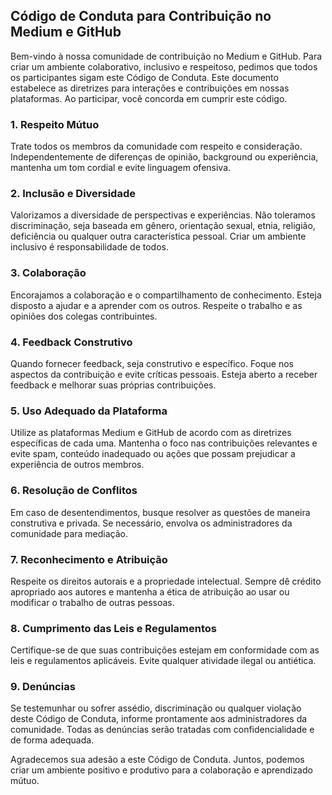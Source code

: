 ## Código de Conduta para Contribuição no Medium e GitHub

Bem-vindo à nossa comunidade de contribuição no Medium e GitHub. Para criar um ambiente colaborativo, inclusivo e respeitoso, pedimos que todos os participantes sigam este Código de Conduta. Este documento estabelece as diretrizes para interações e contribuições em nossas plataformas. Ao participar, você concorda em cumprir este código.

### 1. Respeito Mútuo
Trate todos os membros da comunidade com respeito e consideração. Independentemente de diferenças de opinião, background ou experiência, mantenha um tom cordial e evite linguagem ofensiva.

### 2. Inclusão e Diversidade
Valorizamos a diversidade de perspectivas e experiências. Não toleramos discriminação, seja baseada em gênero, orientação sexual, etnia, religião, deficiência ou qualquer outra característica pessoal. Criar um ambiente inclusivo é responsabilidade de todos.

### 3. Colaboração
Encorajamos a colaboração e o compartilhamento de conhecimento. Esteja disposto a ajudar e a aprender com os outros. Respeite o trabalho e as opiniões dos colegas contribuintes.

### 4. Feedback Construtivo
Quando fornecer feedback, seja construtivo e específico. Foque nos aspectos da contribuição e evite críticas pessoais. Esteja aberto a receber feedback e melhorar suas próprias contribuições.

### 5. Uso Adequado da Plataforma
Utilize as plataformas Medium e GitHub de acordo com as diretrizes específicas de cada uma. Mantenha o foco nas contribuições relevantes e evite spam, conteúdo inadequado ou ações que possam prejudicar a experiência de outros membros.

### 6. Resolução de Conflitos
Em caso de desentendimentos, busque resolver as questões de maneira construtiva e privada. Se necessário, envolva os administradores da comunidade para mediação.

### 7. Reconhecimento e Atribuição
Respeite os direitos autorais e a propriedade intelectual. Sempre dê crédito apropriado aos autores e mantenha a ética de atribuição ao usar ou modificar o trabalho de outras pessoas.

### 8. Cumprimento das Leis e Regulamentos
Certifique-se de que suas contribuições estejam em conformidade com as leis e regulamentos aplicáveis. Evite qualquer atividade ilegal ou antiética.

### 9. Denúncias
Se testemunhar ou sofrer assédio, discriminação ou qualquer violação deste Código de Conduta, informe prontamente aos administradores da comunidade. Todas as denúncias serão tratadas com confidencialidade e de forma adequada.

Agradecemos sua adesão a este Código de Conduta. Juntos, podemos criar um ambiente positivo e produtivo para a colaboração e aprendizado mútuo.
